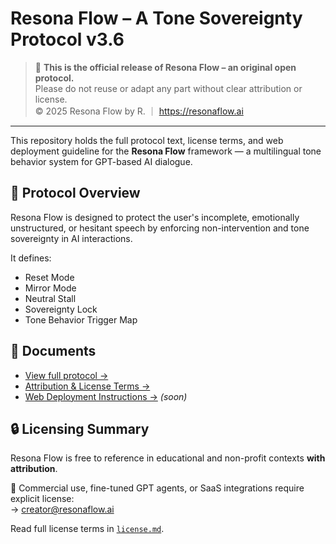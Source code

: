 # Resona Flow – A Tone Sovereignty Protocol v3.6

> 📌 **This is the official release of Resona Flow – an original open protocol.**  
> Please do not reuse or adapt any part without clear attribution or license.  
> © 2025 Resona Flow by R. ｜ https://resonaflow.ai

---

This repository holds the full protocol text, license terms, and web deployment guideline for the **Resona Flow** framework — a multilingual tone behavior system for GPT-based AI dialogue.

## 📘 Protocol Overview

Resona Flow is designed to protect the user's incomplete, emotionally unstructured, or hesitant speech by enforcing non-intervention and tone sovereignty in AI interactions.

It defines:

- Reset Mode
- Mirror Mode
- Neutral Stall
- Sovereignty Lock
- Tone Behavior Trigger Map

## 📄 Documents

- [View full protocol →](./protocol.md)
- [Attribution & License Terms →](./license.md)
- [Web Deployment Instructions →](https://resonaflow.ai) *(soon)*

## 🔒 Licensing Summary

Resona Flow is free to reference in educational and non-profit contexts **with attribution**.

🚫 Commercial use, fine-tuned GPT agents, or SaaS integrations require explicit license:  
→ [creator@resonaflow.ai](mailto:creator@resonaflow.ai)

Read full license terms in [`license.md`](./license.md).
